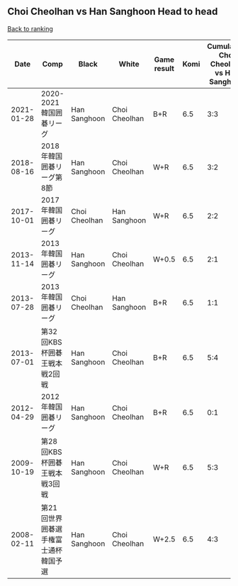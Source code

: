 ## Choi Cheolhan vs Han Sanghoon Head to head

[Back to ranking](../../index.md)




| **Date** | **Comp** | **Black** | **White** | **Game result** | **Komi** | **Cumulative Choi Cheolhan vs Han Sanghoon** | **Choi Cheolhan streak** | **Han Sanghoon streak** | 
| --- | --- | --- | --- | --- | --- | --- | --- | --- |
| 2021-01-28 | 2020-2021韓国囲碁リーグ | Han Sanghoon | Choi Cheolhan | B+R | 6.5 | 3:3 | 0 | 1 | 
| 2018-08-16 | 2018年韓国囲碁リーグ第8節 | Han Sanghoon | Choi Cheolhan | W+R | 6.5 | 3:2 | 1 | 0 | 
| 2017-10-01 | 2017年韓国囲碁リーグ | Choi Cheolhan | Han Sanghoon | W+R | 6.5 | 2:2 | 0 | 1 | 
| 2013-11-14 | 2013年韓国囲碁リーグ | Han Sanghoon | Choi Cheolhan | W+0.5 | 6.5 | 2:1 | 2 | 0 | 
| 2013-07-28 | 2013年韓国囲碁リーグ | Choi Cheolhan | Han Sanghoon | B+R | 6.5 | 1:1 | 1 | 0 | 
| 2013-07-01 | 第32回KBS杯囲碁王戦本戦2回戦 | Han Sanghoon | Choi Cheolhan | B+R | 6.5 | 5:4 | 0 | 1 | 
| 2012-04-29 | 2012年韓国囲碁リーグ | Han Sanghoon | Choi Cheolhan | B+R | 6.5 | 0:1 | 0 | 1 | 
| 2009-10-19 | 第28回KBS杯囲碁王戦本戦3回戦 | Han Sanghoon | Choi Cheolhan | W+R | 6.5 | 5:3 | 2 | 0 | 
| 2008-02-11 | 第21回世界囲碁選手権富士通杯韓国予選 | Han Sanghoon | Choi Cheolhan | W+2.5 | 6.5 | 4:3 | 1 | 0 |




